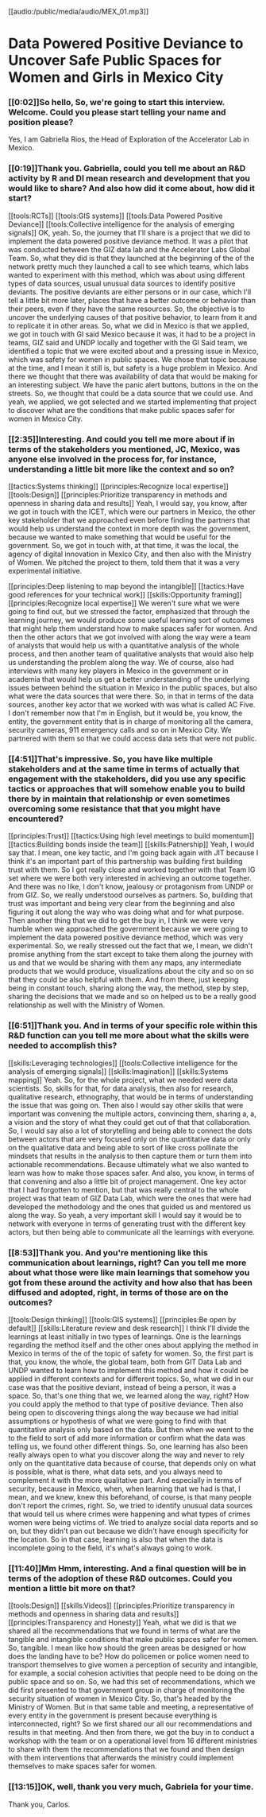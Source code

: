 [[audio:/public/media/audio/MEX_01.mp3]]

# Data Powered Positive Deviance to Uncover Safe Public Spaces for Women and Girls in Mexico City

### [[0:02]]So hello, So, we're going to start this interview\. Welcome\. Could you please start telling your name and position please?

Yes, I am Gabriella Rios, the Head of Exploration of the Accelerator Lab in Mexico\.

### [[0:19]]Thank you\. Gabriella, could you tell me about an R&D activity by R and DI mean research and development that you would like to share? And also how did it come about, how did it start?

[[tools:RCTs]]
[[tools:GIS systems]]
[[tools:Data Powered Positive Deviance]]
[[tools:Collective intelligence for the analysis of emerging signals]]
OK, yeah\. So, the journey that I'll share is a project that we did to implement the data powered positive deviance method\. It was a pilot that was conducted between the GIZ data lab and the Accelerator Labs Global Team\. So, what they did is that they launched at the beginning of the of the network pretty much they launched a call to see which teams, which labs wanted to experiment with this method, which was about using different types of data sources, usual unusual data sources to identify positive deviants\. The positive deviants are either persons or in our case, which I'll tell a little bit more later, places that have a better outcome or behavior than their peers, even if they have the same resources\. So, the objective is to uncover the underlying causes of that positive behavior, to learn from it and to replicate it in other areas\. So, what we did in Mexico is that we applied, we got in touch with GI said Mexico because it was, it had to be a project in teams, GIZ said and UNDP locally and together with the GI Said team, we identified a topic that we were excited about and a pressing issue in Mexico, which was safety for women in public spaces\. We chose that topic because at the time, and I mean it still is, but safety is a huge problem in Mexico\. And there we thought that there was availability of data that would be making for an interesting subject\. We have the panic alert buttons, buttons in the on the streets\. So, we thought that could be a data source that we could use\. And yeah, we applied, we got selected and we started implementing that project to discover what are the conditions that make public spaces safer for women in Mexico City\.


### [[2:35]]Interesting\. And could you tell me more about if in terms of the stakeholders you mentioned, JC, Mexico, was anyone else involved in the process for, for instance, understanding a little bit more like the context and so on?

[[tactics:Systems thinking]]
[[principles:Recognize local expertise]]
[[tools:Design]]
[[principles:Prioritize transparency in methods and openness in sharing data and results]]
Yeah, I would say, you know, after we got in touch with the ICET, which were our partners in Mexico, the other key stakeholder that we approached even before finding the partners that would help us understand the context in more depth was the government, because we wanted to make something that would be useful for the government\. So, we got in touch with, at that time, it was the local, the agency of digital innovation in Mexico City, and then also with the Ministry of Women\. We pitched the project to them, told them that it was a very experimental initiative\.


[[principles:Deep listening to map beyond the intangible]]
[[tactics:Have good references for your technical work]]
[[skills:Opportunity framing]]
[[principles:Recognize local expertise]]
We weren't sure what we were going to find out, but we stressed the factor, emphasized that through the learning journey, we would produce some useful learning sort of outcomes that might help them understand how to make spaces safer for women\. And then the other actors that we got involved with along the way were a team of analysts that would help us with a quantitative analysis of the whole process, and then another team of qualitative analysts that would also help us understanding the problem along the way\. We of course, also had interviews with many key players in Mexico in the government or in academia that would help us get a better understanding of the underlying issues between behind the situation in Mexico in the public spaces, but also what were the data sources that were there\. So, in that in terms of the data sources, another key actor that we worked with was what is called AC Five\. I don't remember now that I'm in English, but it would be, you know, the entity, the government entity that is in charge of monitoring all the camera, security cameras, 911 emergency calls and so on in Mexico City\. We partnered with them so that we could access data sets that were not public\.


### [[4:51]]That's impressive\. So, you have like multiple stakeholders and at the same time in terms of actually that engagement with the stakeholders, did you use any specific tactics or approaches that will somehow enable you to build there by in maintain that relationship or even sometimes overcoming some resistance that that you might have encountered?

[[principles:Trust]]
[[tactics:Using high level meetings to build momentum]]
[[tactics:Building bonds inside the team]]
[[skills:Patnership]]
Yeah, I would say that\. I mean, one key tactic, and I'm going back again with JIT because I think it's an important part of this partnership was building first building trust with them\. So I got really close and worked together with that Team IG set where we were both very interested in achieving an outcome together\. And there was no like, I don't know, jealousy or protagonism from UNDP or from GIZ\. So, we really understood ourselves as partners\. So, building that trust was important and being very clear from the beginning and also figuring it out along the way who was doing what and for what purpose\. Then another thing that we did to get the buy in, I think we were very humble when we approached the government because we were going to implement the data powered positive deviance method, which was very experimental\. So, we really stressed out the fact that we, I mean, we didn't promise anything from the start except to take them along the journey with us and that we would be sharing with them any maps, any intermediate products that we would produce, visualizations about the city and so on so that they could be also helpful with them\. And from there, just keeping being in constant touch, sharing along the way, the method, step by step, sharing the decisions that we made and so on helped us to be a really good relationship as well with the Ministry of Women\.


### [[6:51]]Thank you\. And in terms of your specific role within this R&D function can you tell me more about what the skills were needed to accomplish this?

[[skills:Leveraging technologies]]
[[tools:Collective intelligence for the analysis of emerging signals]]
[[skills:Imagination]]
[[skills:Systems mapping]]
Yeah\. So, for the whole project, what we needed were data scientists\. So, skills for that, for data analysis, then also for research, qualitative research, ethnography, that would be in terms of understanding the issue that was going on\. Then also I would say other skills that were important was convening the multiple actors, convincing them, sharing a, a, a vision and the story of what they could get out of that that collaboration\. So, I would say also a lot of storytelling and being able to connect the dots between actors that are very focused only on the quantitative data or only on the qualitative data and being able to sort of like cross pollinate the mindsets that results in the analysis to then capture them or turn them into actionable recommendations\. Because ultimately what we also wanted to learn was how to make those spaces safer\. And also, you know, in terms of that convening and also a little bit of project management\. One key actor that I had forgotten to mention, but that was really central to the whole project was that team of GIZ Data Lab, which were the ones that were had developed the methodology and the ones that guided us and mentored us along the way\. So yeah, a very important skill I would say it would be to network with everyone in terms of generating trust with the different key actors, but then being able to communicate all the learnings with everyone\.


### [[8:53]]Thank you\. And you're mentioning like this communication about learnings, right? Can you tell me more about what those were like main learnings that somehow you got from these around the activity and how also that has been diffused and adopted, right, in terms of those are on the outcomes?

[[tools:Design thinking]]
[[tools:GIS systems]]
[[principles:Be open by default]]
[[skills:Literature review and desk research]]
I think I'll divide the learnings at least initially in two types of learnings\. One is the learnings regarding the method itself and the other ones about applying the method in Mexico in terms of the of the topic of safety for women\. So, the first part is that, you know, the whole, the global team, both from GIT Data Lab and UNDP wanted to learn how to implement this method and how it could be applied in different contexts and for different topics\. So, what we did in our case was that the positive deviant, instead of being a person, it was a space\. So, that's one thing that we, we learned along the way, right? How you could apply the method to that type of positive deviance\. Then also being open to discovering things along the way because we had initial assumptions or hypothesis of what we were going to find with that quantitative analysis only based on the data\. But then when we went to the to the field to sort of add more information or confirm what the data was telling us, we found other different things\. So, one learning has also been really always open to what you discover along the way and never to rely only on the quantitative data because of course, that depends only on what is possible, what is there, what data sets, and you always need to complement it with the more qualitative part\. And especially in terms of security, because in Mexico, when, when learning that we had is that, I mean, and we knew, knew this beforehand, of course, is that many people don't report the crimes, right\.  So, we tried to identify unusual data sources that would tell us where crimes were happening and what types of crimes women were being victims of\. We tried to analyze social data reports and so on, but they didn't pan out because we didn't have enough specificity for the location\. So in that case, learning is also that when the data is incomplete going to the field, it's what's always going to work\.


### [[11:40]]Mm Hmm, interesting\. And a final question will be in terms of the adoption of these R&D outcomes\. Could you mention a little bit more on that?

[[tools:Design]]
[[skills:Videos]]
[[principles:Prioritize transparency in methods and openness in sharing data and results]]
[[principles:Transparency and Honesty]]
Yeah, what we did is that we shared all the recommendations that we found in terms of what are the tangible and intangible conditions that make public spaces safer for women\. So, tangible\. I mean like how should the green areas be designed or how does the landing have to be? How do policemen or police women need to transport themselves to give women a perception of security and intangible, for example, a social cohesion activities that people need to be doing on the public space and so on\. So, we had this set of recommendations, which we did first presented to that government group in charge of monitoring the security situation of women in Mexico City\. So, that's headed by the Ministry of Women\. But in that same table and meeting, a representative of every entity in the government is present because everything is interconnected, right? So we first shared our all our recommendations and results in that meeting\. And then from there, we got the buy in to conduct a workshop with the team or on a operational level from 16 different ministries to share with them the recommendations that we found and then design with them interventions that afterwards the ministry could implement themselves to make spaces safer for women\.


### [[13:15]]OK, well, thank you very much, Gabriela for your time\.

Thank you, Carlos\.



